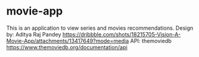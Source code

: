 # movie-app
This is an application to view series and movies recommendations. Design by: Aditya Raj Pandey https://dribbble.com/shots/18215705-Vision-A-Movie-App/attachments/13417649?mode=media API: themoviedb https://www.themoviedb.org/documentation/api
